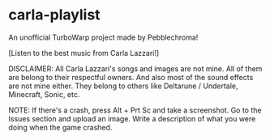 # carla-playlist
An unofficial TurboWarp project made by Pebblechroma!

[Listen to the best music from Carla Lazzari!]

DISCLAIMER: All Carla Lazzari's songs and images are not mine. All of them are belong to their respectful owners.
And also most of the sound effects are not mine either. They belong to others like Deltarune / Undertale, Minecraft, Sonic, etc.

NOTE: If there's a crash, press Alt + Prt Sc and take a screenshot. Go to the Issues section and upload an image. Write a description of what you were doing when the game crashed.
